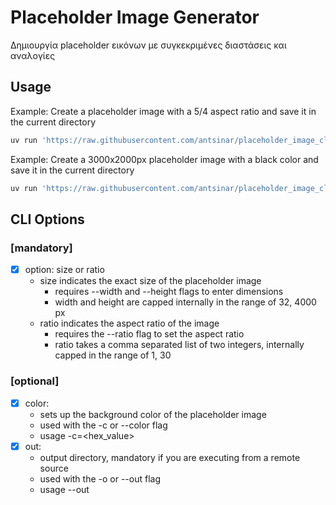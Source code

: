 # Placeholder Image Generator

Δημιουργία placeholder εικόνων με συγκεκριμένες διαστάσεις και αναλογίες 

## Usage
Example: Create a placeholder image with a 5/4 aspect ratio and save it in the current directory
```bash
uv run 'https://raw.githubusercontent.com/antsinar/placeholder_image_cli/refs/heads/main/src/placeholdercli.py' ratio --ratio 5 4 --out .
```

Example: Create a 3000x2000px placeholder image with a black color and save it in the current directory
```bash
uv run 'https://raw.githubusercontent.com/antsinar/placeholder_image_cli/refs/heads/main/src/placeholdercli.py' size --width 3000 --height 2000 --color=#000000 --out .
```

## CLI Options
### [mandatory] 
- [X] option: size or ratio
  - size indicates the exact size of the placeholder image
    - requires --width and --height flags to enter dimensions
    - width and height are capped internally in the range of 32, 4000 px
  - ratio indicates the aspect ratio of the image
    - requires the --ratio flag to set the aspect ratio
    - ratio takes a comma separated list of two integers, internally capped in the range of 1, 30
### [optional] 
- [X] color:
  - sets up the background color of the placeholder image
  - used with the -c or --color flag
  - usage -c=<hex_value>
- [X] out:
  - output directory, mandatory if you are executing from a remote source
  - used with the -o or --out flag
  - usage --out <directory location>